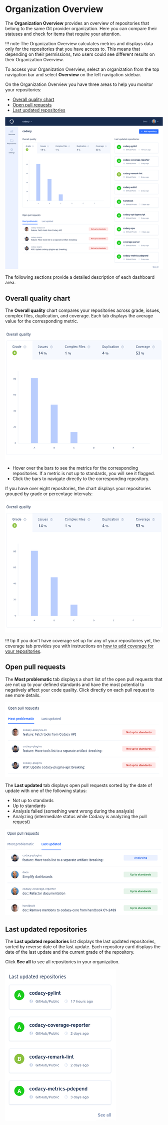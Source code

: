 # Organization Overview

The **Organization Overview** provides an overview of repositories that belong to the same Git provider organization. Here you can compare their statuses and check for items that require your attention.

!!! note
    The Organization Overview calculates metrics and displays data only for the repositories that you have access to. This means that depending on their permissions, two users could see different results on their Organization Overview.

To access your Organization Overview, select an organization from the top navigation bar and select **Overview** on the left navigation sidebar.

On the Organization Overview you have three areas to help you monitor your repositories:

-   [Overall quality chart](#overall-quality-chart)
-   [Open pull requests](#open-pull-requests)
-   [Last updated repositories](#last-updated-repositories)

![Organization Overview](images/organization-overview-overview.png)

The following sections provide a detailed description of each dashboard area.

## Overall quality chart

The **Overall quality** chart compares your repositories across grade, issues, complex files, duplication, and coverage. Each tab displays the average value for the corresponding metric.

![Overall quality chart](images/organization-overview-overall-quality.png)

-   Hover over the bars to see the metrics for the corresponding repositories. If a metric is not up to standards, you will see it flagged.
-   Click the bars to navigate directly to the corresponding repository.

If you have over eight repositories, the chart displays your repositories grouped by grade or percentage intervals:

![Overall quality chart with grouped repositories](images/organization-overview-overall-quality-grouped.png)

!!! tip
    If you don't have coverage set up for any of your repositories yet, the coverage tab provides you with instructions on [how to add coverage for your repositories](../coverage-reporter/adding-coverage-to-your-repository.md).

## Open pull requests

The **Most problematic** tab displays a short list of the open pull requests that are not up to your defined standards and have the most potential to negatively affect your code quality. Click directly on each pull request to see more details.

![Most problematic pull requests](images/organization-overview-prs-problematic.png)

The **Last updated** tab displays open pull requests sorted by the date of update with one of the following status:

-   Not up to standards
-   Up to standards
-   Analysis failed (something went wrong during the analysis)
-   Analyzing (intermediate status while Codacy is analyzing the pull request)

![Last updated pull requests](images/organization-overview-prs-last-updated.png)

## Last updated repositories

The **Last updated repositories** list displays the last updated repositories, sorted by reverse date of the last update. Each repository card displays the date of the last update and the current grade of the repository.

Click **See all** to see all repositories in your organization.

![Last updated repositories](images/organization-overview-repositories-last-updated.png)
